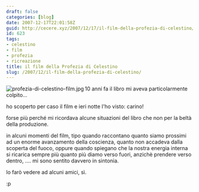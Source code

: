 ```yaml
---
draft: false
categories: [blog]
date: 2007-12-17T22:01:58Z
guid: http://cecere.xyz/2007/12/17/il-film-della-profezia-di-celestino/
id: 623
tags:
- celestino
- film
- profezia
- ricreazione
title: il film della Profezia di Celestino
slug: /2007/12/il-film-della-profezia-di-celestino/
---
```


[<img src="http://cecere.xyz/wp-content/uploads/sites/3/2007/12/profezia-di-celestino-film.thumbnail.jpg" alt="profezia-di-celestino-film.jpg" align="left" />](http://cecere.xyz/wp-content/uploads/sites/3/2007/12/profezia-di-celestino-film.jpg "profezia-di-celestino-film.jpg")

10 anni fa il libro mi aveva particolarmente colpito…

ho scoperto per caso il film e ieri notte l'ho visto: carino!

forse più perché mi ricordava alcune situazioni del libro che non per la beltà della produzione.

in alcuni momenti del film, tipo quando raccontano quanto siamo prossimi ad un enorme avanzamento della coscienza, quanto non accadeva dalla scoperta del fuoco, oppure quando spiegano che la nostra energia interna si ricarica sempre più quanto più diamo verso fuori, anzichè prendere verso dentro, …. mi sono sentito davvero in sintonia.

lo farò vedere ad alcuni amici, sì.

:p